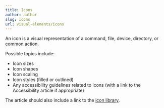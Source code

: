 ```yaml
---
title: Icons
author: author
slug: icons
url: visual-elements/icons
---
```


An icon is a visual representation of a command, file, device, directory, or common action.

Possible topics include:
* Icon sizes
* Icon shapes
* Icon scaling
* Icon styles (filled or outlined)
* Any accessibility guidelines related to icons (with a link to the Accessibility article if appropriate)

The article should also include a link to the [icon library]({{sitebase.url}}/resources/#icon-library).
